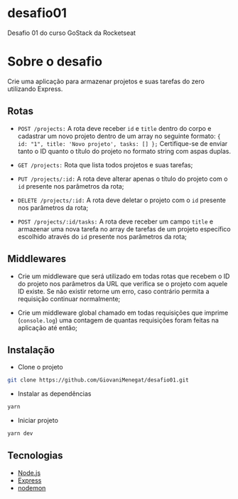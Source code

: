 # desafio01

Desafio 01 do curso GoStack da Rocketseat

# Sobre o desafio

Crie uma aplicação para armazenar projetos e suas tarefas do zero utilizando Express.

## Rotas

- `POST /projects:` A rota deve receber `id` e `title` dentro do corpo e cadastrar um novo projeto dentro de um array no seguinte formato: `{ id: "1", title: 'Novo projeto', tasks: [] };` Certifique-se de enviar tanto o ID quanto o título do projeto no formato string com aspas duplas.

- `GET /projects:` Rota que lista todos projetos e suas tarefas;

- `PUT /projects/:id:` A rota deve alterar apenas o título do projeto com o `id` presente nos parâmetros da rota;

- `DELETE /projects/:id:` A rota deve deletar o projeto com o `id` presente nos parâmetros da rota;

- `POST /projects/:id/tasks:` A rota deve receber um campo `title` e armazenar uma nova tarefa no array de tarefas de um projeto específico escolhido através do `id` presente nos parâmetros da rota;

## Middlewares

- Crie um middleware que será utilizado em todas rotas que recebem o ID do projeto nos parâmetros da URL que verifica se o projeto com aquele ID existe. Se não existir retorne um erro, caso contrário permita a requisição continuar normalmente;

- Crie um middleware global chamado em todas requisições que imprime (`console.log`) uma contagem de quantas requisições foram feitas na aplicação até então;

## Instalação

- Clone o projeto

```sh
git clone https://github.com/GiovaniMenegat/desafio01.git
```

- Instalar as dependências

```sh
yarn
```

- Iniciar projeto

```sh
yarn dev
```

## Tecnologias

- [Node.js](https://nodejs.org/en/)
- [Express](https://expressjs.com/)
- [nodemon](https://github.com/remy/nodemon)
